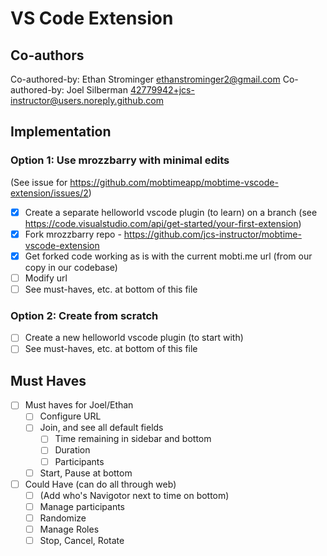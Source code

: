 # VS Code Extension

## Co-authors

Co-authored-by: Ethan Strominger <ethanstrominger2@gmail.com>
Co-authored-by: Joel Silberman <42779942+jcs-instructor@users.noreply.github.com>

## Implementation

### Option 1: Use mrozzbarry with minimal edits

(See issue for https://github.com/mobtimeapp/mobtime-vscode-extension/issues/2)

- [x] Create a separate helloworld vscode plugin (to learn) on a branch (see https://code.visualstudio.com/api/get-started/your-first-extension)
- [x] Fork mrozzbarry repo - https://github.com/jcs-instructor/mobtime-vscode-extension
- [x] Get forked code working as is with the current mobti.me url (from our copy in our codebase)
- [ ] Modify url
- [ ] See must-haves, etc. at bottom of this file

### Option 2: Create from scratch

- [ ] Create a new helloworld vscode plugin (to start with)
- [ ] See must-haves, etc. at bottom of this file

## Must Haves

- [ ] Must haves for Joel/Ethan
  - [ ] Configure URL
  - [ ] Join, and see all default fields
    - [ ] Time remaining in sidebar and bottom
    - [ ] Duration
    - [ ] Participants
  - [ ] Start, Pause at bottom
- [ ] Could Have (can do all through web)
  - [ ] (Add who's Navigotor next to time on bottom)
  - [ ] Manage participants
  - [ ] Randomize
  - [ ] Manage Roles
  - [ ] Stop, Cancel, Rotate

